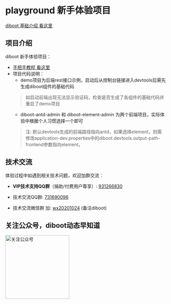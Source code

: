 # playground 新手体验项目
[diboot 基础介绍 看这里](https://gitee.com/dibo_software/diboot)
## 项目介绍
diboot 新手体验项目：

* [手把手教程 看这里](https://www.diboot.com/guide/newer/bootstrap.html)
* 项目代码说明：
    * demo项目为后端rest接口示例，启动后从控制台链接进入devtools后需先生成diboot组件的基础代码
    > 如启动前端出现无法显示验证码，检查是否生成了各组件的基础代码并重启了demo项目
    * diboot-antd-admin 和 diboot-element-admin 为两个前端项目，实际体验中根据个人习惯选择一个即可
    > 注: 默认devtools生成的前端路径指向antd，如果选择element，则需修改application-dev.properties中的diboot.devtools.output-path-frontend参数指向element。
  
## 技术交流
  体验过程中如遇到相关技术问题，欢迎加群交流：
  
  * **VIP技术支持QQ群**（捐助/付费用户尊享）: [931266830]()
  
  * 技术交流QQ群: [731690096]() 
  
  * 技术交流微信群 加: [wx20201024]() (备注diboot)
  
## 关注公众号，diboot动态早知道
<img src="https://www.diboot.com/qrcode_gzh.jpg" width = "200" height = "200" alt="关注公众号" align=center />
    